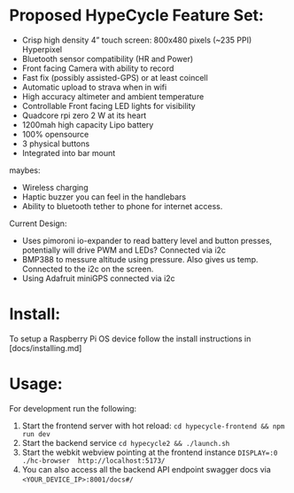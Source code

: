 # Proposed HypeCycle Feature Set:

- Crisp high density 4” touch screen: 800x480 pixels (~235 PPI) Hyperpixel
- Bluetooth sensor compatibility (HR and Power)
- Front facing Camera with ability to record
- Fast fix (possibly assisted-GPS) or at least coincell 
- Automatic upload to strava when in wifi
- High accuracy altimeter and ambient temperature
- Controllable Front facing LED lights for visibility
- Quadcore rpi zero 2 W at its heart
- 1200mah high capacity Lipo battery
- 100% opensource
- 3 physical buttons
- Integrated into bar mount

maybes:
- Wireless charging
- Haptic buzzer you can feel in the handlebars
- Ability to bluetooth tether to phone for internet access.

Current Design:
- Uses pimoroni io-expander to read battery level and button presses, potentially will drive PWM and LEDs? Connected via i2c
- BMP388 to messure altitude using pressure. Also gives us temp. Connected to the i2c on the screen.
- Using Adafruit miniGPS connected via i2c

# Install:

To setup a Raspberry Pi OS device follow the install instructions in [docs/installing.md]

# Usage:
For development run the following:
1. Start the frontend server with hot reload: `cd hypecycle-frontend && npm run dev`
2. Start the backend service `cd hypecycle2 && ./launch.sh`
3. Start the webkit webview pointing at the frontend instance `DISPLAY=:0 ./hc-browser  http://localhost:5173/`
4. You can also access all the backend API endpoint swagger docs via `<YOUR_DEVICE_IP>:8001/docs#/`